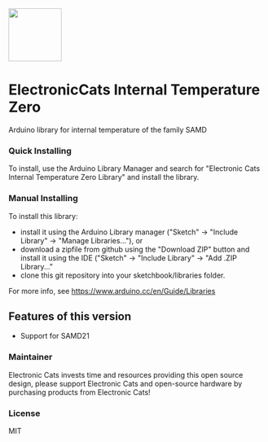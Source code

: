 <a href="https://github.com/sponsors/ElectronicCats">
  <img src="https://electroniccats.com/wp-content/uploads/2020/07/Badge_GHS.png" height="104" />
</a>

# ElectronicCats Internal Temperature Zero

Arduino library for internal temperature of the family SAMD

### Quick Installing

To install, use the Arduino Library Manager and search for "Electronic Cats Internal Temperature Zero Library" and install the library.

### Manual Installing
To install this library:

 - install it using the Arduino Library manager ("Sketch" -> "Include
   Library" -> "Manage Libraries..."), or
 - download a zipfile from github using the "Download ZIP" button and
   install it using the IDE ("Sketch" -> "Include Library" -> "Add .ZIP
   Library..."
 - clone this git repository into your sketchbook/libraries folder.

For more info, see https://www.arduino.cc/en/Guide/Libraries

## Features of this version

- Support for SAMD21

### Maintainer

Electronic Cats invests time and resources providing this open source design, please support Electronic Cats and open-source hardware by purchasing products from Electronic Cats!

### License

MIT

